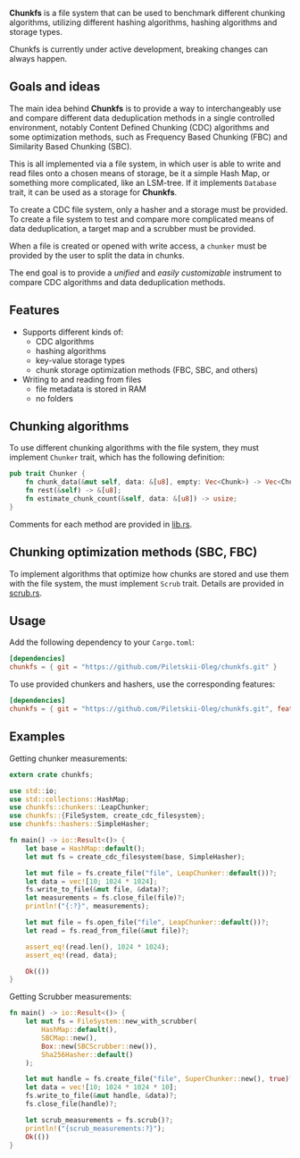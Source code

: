 **Chunkfs** is a file system that can be used to benchmark different chunking algorithms, utilizing different hashing
algorithms, hashing algorithms and storage types.

Chunkfs is currently under active development, breaking changes can always happen.

## Goals and ideas

The main idea behind **Chunkfs** is to provide a way to interchangeably use and compare different
data deduplication methods in a single controlled environment, notably Content Defined Chunking (CDC) algorithms and some optimization methods,
such as Frequency Based Chunking (FBC) and Similarity Based Chunking (SBC).

This is all implemented via a file system, in which user is able to write and read files onto a chosen means of storage,
be it a simple Hash Map, or something more complicated, like an LSM-tree. If it implements `Database` trait, 
it can be used as a storage for **Chunkfs**.

To create a CDC file system, only a hasher and a storage must be provided.
To create a file system to test and compare more complicated means of data deduplication, a target map and a scrubber must be provided.

When a file is created or opened with write access, a `chunker` must be provided by the user to split the 
data in chunks.

The end goal is to provide a *unified* and *easily customizable* instrument to compare CDC algorithms and data deduplication methods. 

## Features

- Supports different kinds of:
  - CDC algorithms
  - hashing algorithms
  - key-value storage types
  - chunk storage optimization methods (FBC, SBC, and others)
- Writing to and reading from files
  - file metadata is stored in RAM
  - no folders

## Chunking algorithms

To use different chunking algorithms with the file system, they must implement ``Chunker`` trait, which has the
following definition:

```rust
pub trait Chunker {
    fn chunk_data(&mut self, data: &[u8], empty: Vec<Chunk>) -> Vec<Chunk>;
    fn rest(&self) -> &[u8];
    fn estimate_chunk_count(&self, data: &[u8]) -> usize;
}
```
Comments for each method are provided in [lib.rs](src/lib.rs).

## Chunking optimization methods (SBC, FBC)

To implement algorithms that optimize how chunks are stored and use them with the file system, the must
implement ``Scrub`` trait.
Details are provided in [scrub.rs](src/scrub.rs).

## Usage

Add the following dependency to your `Cargo.toml`:

```toml
[dependencies]
chunkfs = { git = "https://github.com/Piletskii-Oleg/chunkfs.git" }
```

To use provided chunkers and hashers, use the corresponding features:

```toml
[dependencies]
chunkfs = { git = "https://github.com/Piletskii-Oleg/chunkfs.git", features = ["chunkers", "hashers"] }
```

## Examples

Getting chunker measurements:
```rust
extern crate chunkfs;

use std::io;
use std::collections::HashMap;
use chunkfs::chunkers::LeapChunker;
use chunkfs::{FileSystem, create_cdc_filesystem};
use chunkfs::hashers::SimpleHasher;

fn main() -> io::Result<()> {
    let base = HashMap::default();
    let mut fs = create_cdc_filesystem(base, SimpleHasher);

    let mut file = fs.create_file("file", LeapChunker::default())?;
    let data = vec![10; 1024 * 1024];
    fs.write_to_file(&mut file, &data)?;
    let measurements = fs.close_file(file)?;
    println!("{:?}", measurements);

    let mut file = fs.open_file("file", LeapChunker::default())?;
    let read = fs.read_from_file(&mut file)?;

    assert_eq!(read.len(), 1024 * 1024);
    assert_eq!(read, data);

    Ok(())
}
```
Getting Scrubber measurements:
```rust
fn main() -> io::Result<()> {
    let mut fs = FileSystem::new_with_scrubber(
        HashMap::default(),
        SBCMap::new(),
        Box::new(SBCScrubber::new()),
        Sha256Hasher::default()
    );

    let mut handle = fs.create_file("file", SuperChunker::new(), true)?;
    let data = vec![10; 1024 * 1024 * 10];
    fs.write_to_file(&mut handle, &data)?;
    fs.close_file(handle)?;

    let scrub_measurements = fs.scrub()?;
    println!("{scrub_measurements:?}");
    Ok(())
}
```